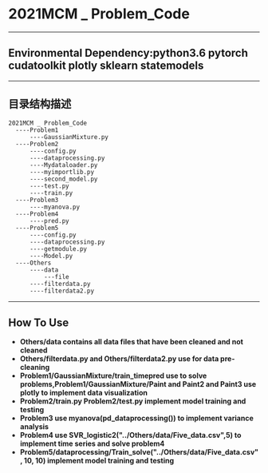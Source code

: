 


# 2021MCM _ Problem_Code

----------
## Environmental Dependency:python3.6 pytorch cudatoolkit plotly sklearn statemodels

----------

## 目录结构描述
    2021MCM _ Problem_Code
      ----Problem1
          ----GaussianMixture.py
      ----Problem2
          ----config.py
          ----dataprocessing.py
          ----Mydataloader.py
          ----myimportlib.py
          ----second_model.py
          ----test.py
          ----train.py
      ----Problem3
          ----myanova.py
      ----Problem4
          ----pred.py
      ----Problem5
          ----config.py
          ----dataprocessing.py
          ----getmodule.py
          ----Model.py
      ----Others
          ----data
              ---file
          ----filterdata.py
          ----filterdata2.py

----------
## How To Use
- **Others/data contains all data files that have been cleaned and not cleaned**
- **Others/filterdata.py and Others/filterdata2.py use for data pre-cleaning**
- **Problem1/GaussianMixture/train_timepred use to solve problems,Problem1/GaussianMixture/Paint and Paint2 and Paint3 use plotly to implement data visualization**
- **Problem2/train.py Problem2/test.py implement model training and testing**
- **Problem3 use myanova(pd_dataprocessing()) to implement variance analysis**
- **Problem4 use SVR_logistic2("../Others/data/Five_data.csv",5) to implement time series and solve problem4**
- **Problem5/dataprocessing/Train_solve("../Others/data/Five_data.csv", 10, 10) implement model training and testing**




